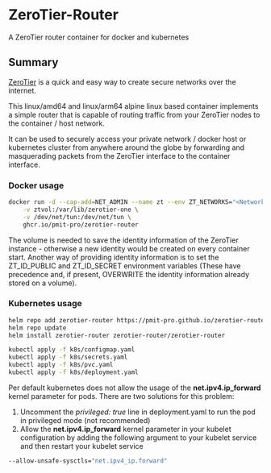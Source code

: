 # ZeroTier-Router
A ZeroTier router container for docker and kubernetes

## Summary
[ZeroTier](https://zerotier.com) is a quick and easy way to create secure networks over the internet.

This linux/amd64 and linux/arm64 alpine linux based container implements a simple router that is capable of routing traffic from your ZeroTier nodes to the
container / host network.

It can be used to securely access your private network / docker host or kubernetes cluster from anywhere around the globe by forwarding and masquerading
packets from the ZeroTier interface to the container interface.

### Docker usage
```sh
docker run -d --cap-add=NET_ADMIN --name zt --env ZT_NETWORKS="<NetworkID>" \
    -v ztvol:/var/lib/zerotier-one \
    -v /dev/net/tun:/dev/net/tun \
    ghcr.io/pmit-pro/zerotier-router
```
The volume is needed to save the identity information of the ZeroTier instance - otherwise a new identity would be created on every container start.
Another way of providing identity information is to set the ZT_ID_PUBLIC and ZT_ID_SECRET environment variables (These have precedence and, if present, OVERWRITE the identity information already stored on a volume).

### Kubernetes usage
```sh
helm repo add zerotier-router https://pmit-pro.github.io/zerotier-router
helm repo update
helm install zerotier-router zerotier-router/zerotier-router
```
```sh
kubectl apply -f k8s/configmap.yaml
kubectl apply -f k8s/secrets.yaml
kubectl apply -f k8s/pvc.yaml
kubectl apply -f k8s/deployment.yaml
```
Per default kubernetes does not allow the usage of the **net.ipv4.ip_forward** kernel parameter for pods. There are two solutions for this problem:
1. Uncomment the *privileged: true* line in deployment.yaml to run the pod in privileged mode (not recommended)
2. Allow the **net.ipv4.ip_forward** kernel parameter in your kubelet configuration by adding the following argument to your kubelet service and then
   restart your kubelet service
```sh
--allow-unsafe-sysctls="net.ipv4_ip.forward"
```
